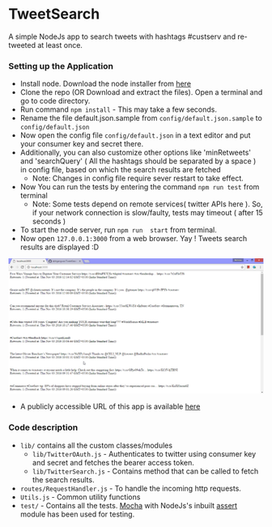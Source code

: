 # TweetSearch
A simple NodeJs app to search tweets with hashtags #custserv and re-tweeted at least once.

### Setting up the Application
* Install node. Download the node installer from [here](https://nodejs.org/en/download/) 
* Clone the repo (OR Download and extract the files). Open a terminal and go to code directory.
* Run command `npm install` - This may take a few seconds.
* Rename the file default.json.sample from `config/default.json.sample` to `config/default.json`
* Now open the config file `config/default.json` in a text editor and put your consumer key and secret there.
* Additionally, you can also customize other options like 'minRetweets' and 'searchQuery' ( All the hashtags should be separated by a space ) in config file, based on which the search results are fetched
    * Note: Changes in config file require sever restart to take effect.
* Now You can run the tests by entering the command `npm run test` from terminal
    * Note: Some tests depend on remote services( twitter APIs here ). So, if your network connection is slow/faulty, tests may timeout ( after 15 seconds )
* To start the node server, run `npm run  start` from terminal.
* Now open `127.0.0.1:3000` from a web browser. Yay ! Tweets search results are displayed :D

![SearchResult](https://github.com/abhgangwar/TweetSearch/blob/master/screenshots/browerView.png)

* A publicly accessible URL of this app is available [here](http://52.26.56.137:1169/)

### Code description
* `lib/` contains all the custom classes/modules
    * `lib/TwitterOAuth.js` - Authenticates to twitter using consumer key and secret and fetches the bearer access token.
    * `lib/TwitterSearch.js` - Contains method that can be called to fetch the search results.
* `routes/RequestHandler.js` - To handle the incoming http requests.
* `Utils.js` - Common utility functions
* `test/` - Contains all the tests. [Mocha](https://mochajs.org/) with NodeJs's inbuilt [assert](https://nodejs.org/api/assert.html) module has been used for testing. 
